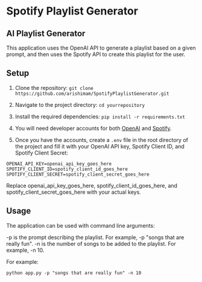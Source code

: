 # Spotify Playlist Generator

## AI Playlist Generator

This application uses the OpenAI API to generate a playlist based on a given prompt, and then uses the Spotify API to create this playlist for the user.

## Setup

1. Clone the repository: `git clone https://github.com/arishimam/SpotifyPlaylistGenerator.git`
2. Navigate to the project directory: `cd yourrepository`
3. Install the required dependencies: `pip install -r requirements.txt`

4. You will need developer accounts for both [OpenAI](https://beta.openai.com/signup/) and [Spotify](https://developer.spotify.com/dashboard/).

5. Once you have the accounts, create a `.env` file in the root directory of the project and fill it with your OpenAI API key, Spotify Client ID, and Spotify Client Secret:

```shell
OPENAI_API_KEY=openai_api_key_goes_here
SPOTIFY_CLIENT_ID=spotify_client_id_goes_here
SPOTIFY_CLIENT_SECRET=spotify_client_secret_goes_here
```

Replace openai_api_key_goes_here, spotify_client_id_goes_here, and spotify_client_secret_goes_here with your actual keys.

## Usage

The application can be used with command line arguments:

-p is the prompt describing the playlist. For example, -p "songs that are really fun".
-n is the number of songs to be added to the playlist. For example, -n 10.

For example:

```shell
python app.py -p "songs that are really fun" -n 10
```
